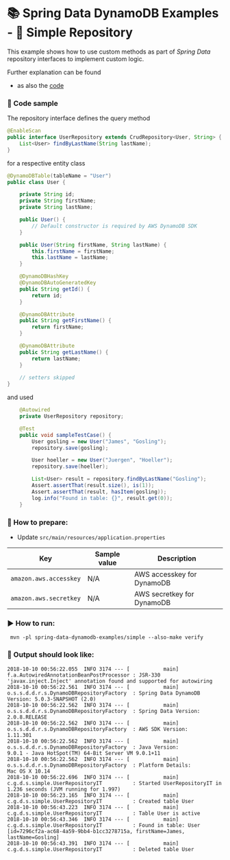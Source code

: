 # 📚 Spring Data DynamoDB Examples - 🚀 Simple Repository

This example shows how to use custom methods as part of *Spring Data* repository interfaces to implement custom logic.

Further explanation can be found 
* as also the [code](src/main/java/com/github/derjust/spring_data_dynamodb_examples/simple)

### 📜 Code sample
The repository interface defines the query method

```java
@EnableScan
public interface UserRepository extends CrudRepository<User, String> {
	List<User> findByLastName(String lastName);
}
```

for a respective entity class

```java
@DynamoDBTable(tableName = "User")
public class User {

	private String id;
	private String firstName;
	private String lastName;

	public User() {
		// Default constructor is required by AWS DynamoDB SDK
	}

	public User(String firstName, String lastName) {
		this.firstName = firstName;
		this.lastName = lastName;
	}

	@DynamoDBHashKey
	@DynamoDBAutoGeneratedKey
	public String getId() {
		return id;
	}

	@DynamoDBAttribute
	public String getFirstName() {
		return firstName;
	}

	@DynamoDBAttribute
	public String getLastName() {
		return lastName;
	}
	
	// setters skipped
}
```

and used 

```java
	@Autowired
	private UserRepository repository;

	@Test
	public void sampleTestCase() {
		User gosling = new User("James", "Gosling");
		repository.save(gosling);

		User hoeller = new User("Juergen", "Hoeller");
		repository.save(hoeller);

		List<User> result = repository.findByLastName("Gosling");
		Assert.assertThat(result.size(), is(1));
		Assert.assertThat(result, hasItem(gosling));
		log.info("Found in table: {}", result.get(0));
	}
```

### 📝 How to prepare:
* Update `src/main/resources/application.properties`

| Key                          | Sample value                           | Description                                       |
|------------------------------|----------------------------------------|---------------------------------------------------|
| `amazon.aws.accesskey`       | N/A                                    | AWS accesskey for DynamoDB                        |
| `amazon.aws.secretkey`       | N/A                                    | AWS secretkey for DynamoDB                        |

### ▶️ How to run: 
```
 mvn -pl spring-data-dynamodb-examples/simple --also-make verify
```

### 📃 Output should look like:
```
2018-10-10 00:56:22.055  INFO 3174 --- [           main] f.a.AutowiredAnnotationBeanPostProcessor : JSR-330 'javax.inject.Inject' annotation found and supported for autowiring
2018-10-10 00:56:22.561  INFO 3174 --- [           main] o.s.s.d.d.r.s.DynamoDBRepositoryFactory  : Spring Data DynamoDB Version: 5.0.3-SNAPSHOT (2.0)
2018-10-10 00:56:22.562  INFO 3174 --- [           main] o.s.s.d.d.r.s.DynamoDBRepositoryFactory  : Spring Data Version:          2.0.8.RELEASE
2018-10-10 00:56:22.562  INFO 3174 --- [           main] o.s.s.d.d.r.s.DynamoDBRepositoryFactory  : AWS SDK Version:              1.11.301
2018-10-10 00:56:22.562  INFO 3174 --- [           main] o.s.s.d.d.r.s.DynamoDBRepositoryFactory  : Java Version:                 9.0.1 - Java HotSpot(TM) 64-Bit Server VM 9.0.1+11
2018-10-10 00:56:22.562  INFO 3174 --- [           main] o.s.s.d.d.r.s.DynamoDBRepositoryFactory  : Platform Details:             Mac OS X 10.14
2018-10-10 00:56:22.696  INFO 3174 --- [           main] c.g.d.s.simple.UserRepositoryIT          : Started UserRepositoryIT in 1.236 seconds (JVM running for 1.997)
2018-10-10 00:56:23.165  INFO 3174 --- [           main] c.g.d.s.simple.UserRepositoryIT          : Created table User
2018-10-10 00:56:43.223  INFO 3174 --- [           main] c.g.d.s.simple.UserRepositoryIT          : Table User is active
2018-10-10 00:56:43.346  INFO 3174 --- [           main] c.g.d.s.simple.UserRepositoryIT          : Found in table: User [id=7296cf2a-ac68-4a59-9bb4-b1cc3278715a, firstName=James, lastName=Gosling]
2018-10-10 00:56:43.391  INFO 3174 --- [           main] c.g.d.s.simple.UserRepositoryIT          : Deleted table User
```
